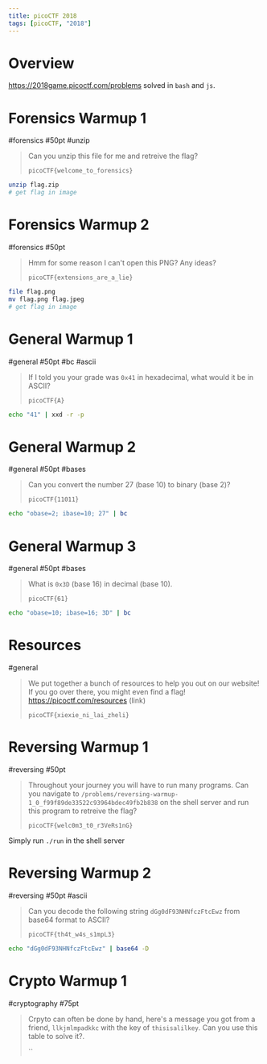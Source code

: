 ```yaml
---
title: picoCTF 2018
tags: [picoCTF, "2018"]
---
```


# Overview

https://2018game.picoctf.com/problems solved in `bash` and `js`.

# Forensics Warmup 1

#forensics #50pt #unzip

> Can you unzip this file for me and retreive the flag?
>
> `picoCTF{welcome_to_forensics}`

```bash
unzip flag.zip
# get flag in image
```

# Forensics Warmup 2

#forensics #50pt

> Hmm for some reason I can't open this PNG? Any ideas?
>
> `picoCTF{extensions_are_a_lie}`

```bash
file flag.png
mv flag.png flag.jpeg
# get flag in image
```

# General Warmup 1

#general #50pt #bc #ascii

> If I told you your grade was `0x41` in hexadecimal, what would it be in ASCII?
>
> `picoCTF{A}`

```bash
echo "41" | xxd -r -p
```

# General Warmup 2

#general #50pt #bases

> Can you convert the number 27 (base 10) to binary (base 2)?
>
> `picoCTF{11011}`

```bash
echo "obase=2; ibase=10; 27" | bc
```

# General Warmup 3

#general #50pt #bases

> What is `0x3D` (base 16) in decimal (base 10).
>
> `picoCTF{61}`

```bash
echo "obase=10; ibase=16; 3D" | bc
```

# Resources

#general

> We put together a bunch of resources to help you out on our website! If you go over there, you might even find a flag! https://picoctf.com/resources (link)
>
> `picoCTF{xiexie_ni_lai_zheli}`

# Reversing Warmup 1

#reversing #50pt

> Throughout your journey you will have to run many programs. Can you navigate to `/problems/reversing-warmup-1_0_f99f89de33522c93964bdec49fb2b838` on the shell server and run this program to retreive the flag?
>
> `picoCTF{welc0m3_t0_r3VeRs1nG}`

Simply run `./run` in the shell server

# Reversing Warmup 2

#reversing #50pt #ascii

> Can you decode the following string `dGg0dF93NHNfczFtcEwz` from base64 format to ASCII?
>
> `picoCTF{th4t_w4s_s1mpL3}`

```bash
echo "dGg0dF93NHNfczFtcEwz" | base64 -D
```

# Crypto Warmup 1

#cryptography #75pt

> Crpyto can often be done by hand, here's a message you got from a friend, `llkjmlmpadkkc` with the key of `thisisalilkey`. Can you use this table to solve it?.
>
> ``
